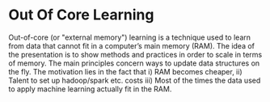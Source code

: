 # Out Of Core Learning

Out-of-core (or "external memory") learning is a technique used to learn from data that cannot fit in a computer’s main memory (RAM).
The idea of the presentation is to show methods and practices in order to scale in terms of memory.
The main principles concern ways to update data structures on the fly. The motivation lies in the fact that 
i) RAM becomes cheaper, 
ii) Talent to set up hadoop/spark etc. costs
iii) Most of the times the data used to apply machine learning actually fit in the RAM.

